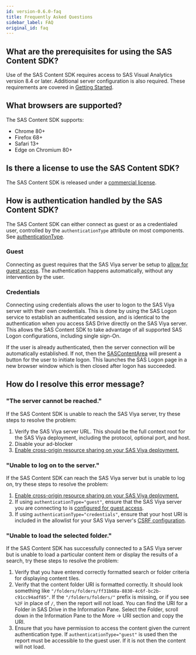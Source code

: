 ```yaml
---
id: version-0.6.0-faq
title: Frequently Asked Questions
sidebar_label: FAQ
original_id: faq
---
```


## What are the prerequisites for using the SAS Content SDK?

Use of the SAS Content SDK requires access to SAS Visual Analytics version 8.4 or later. Additional server configuration is also required. These requirements are covered in [Getting Started](getting-started.md#sas-viya-setup).

## What browsers are supported?

The SAS Content SDK supports:

- Chrome 80+
- Firefox 68+
- Safari 13+
- Edge on Chromium 80+

## Is there a license to use the SAS Content SDK?

The SAS Content SDK is released under a <a target="_blank" href="https://github.com/sassoftware/sas-viya-sdk-js/blob/master/sdk/content-components/LICENSE">commercial license</a>.

## How is authentication handled by the SAS Content SDK?

The SAS Content SDK can either connect as guest or as a credentialed user, controlled by the `authenticationType` attribute on most components. See [authenticationType](api/LogonWrapperProps.md#authenticationType).

### Guest
Connecting as guest requires that the SAS Viya server be setup to [allow for guest access](getting-started.md#allow-guest-access). The authentication happens automatically, without any intervention by the user.

### Credentials
Connecting using credentials allows the user to logon to the SAS Viya server with their own credentials. This is done by using the SAS Logon service to establish an authenticated session, and is identical to the authentication when you access SAS Drive directly on the SAS Viya server. This allows the SAS Content SDK to take advantage of all supported SAS Logon configurations, including single sign-On.

If the user is already authenticated, then the server connection will be automatically established. If not, then the [SASContentArea](api/ContentAreaElement.md) will present a button for the user to initiate logon. This launches the SAS Logon page in a new browser window which is then closed after logon has succeeded.

## How do I resolve this error message?

### "The server cannot be reached."

If the SAS Content SDK is unable to reach the SAS Viya server, try these steps to resolve the problem:

1. Verify the SAS Viya server URL. This should be the full context root for the SAS Viya deployment, including the protocol, optional port, and host.
1. Disable your ad-blocker
1. [Enable cross-origin resource sharing on your SAS Viya deployment.](getting-started.md#enable-cross-origin-resource-sharing)

### "Unable to log on to the server."

If the SAS Content SDK can reach the SAS Viya server but is unable to log on, try these steps to resolve the
problem:

1. [Enable cross-origin resource sharing on your SAS Viya deployment.](getting-started.md#enable-cross-origin-resource-sharing)
1. If using `authenticationType="guest"`, ensure that the SAS Viya server you are connecting to is [configured for guest access](getting-started.md#allow-guest-access).
1. If using `authenticationType="credentials"`, ensure that your host URI is included in the allowlist for your SAS Viya server's [CSRF configuration](getting-started.md#cross-site-request-forgery).

### "Unable to load the selected folder."

If the SAS Content SDK has successfully connected to a SAS Viya server but is unable to load a particular content item or display the results of a search,
try these steps to resolve the problem:

1. Verify that you have entered correctly formatted search or folder criteria for displaying content tiles.
1. Verify that the content folder URI is formatted correctly. It should look something like
   `"/folders/folders/ff31b68a-8830-4c6f-bc2b-c91cc94adf85"`. If the `"/folders/folders/"` prefix is missing, or if you
   see `%2F` in place of `/`, then the report will not load. You can find the URI for a Folder in SAS Drive in the Information Pane. Select the Folder, scroll down in the Information Pane to the More -> URI section and copy the URI.
1. Ensure that you have permission to access the content given the current authentication type. If `authenticationType="guest"` is used then the report must be accessible to the guest user. If it is not then the content will not load.
